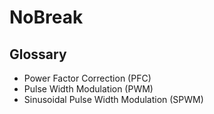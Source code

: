 # NoBreak

## Glossary

- Power Factor Correction (PFC)
- Pulse Width Modulation (PWM)
- Sinusoidal Pulse Width Modulation (SPWM)

<!--
Senoidal Pura (PFC Ativo)

- Impressora a Laser
- PC Gamer
- Servidor
- TV
- Vídeo Game
- Motor
- Lampada LED (Algumas)

Nobreak Sms Net4+ Expert 27300 1800va
-->
